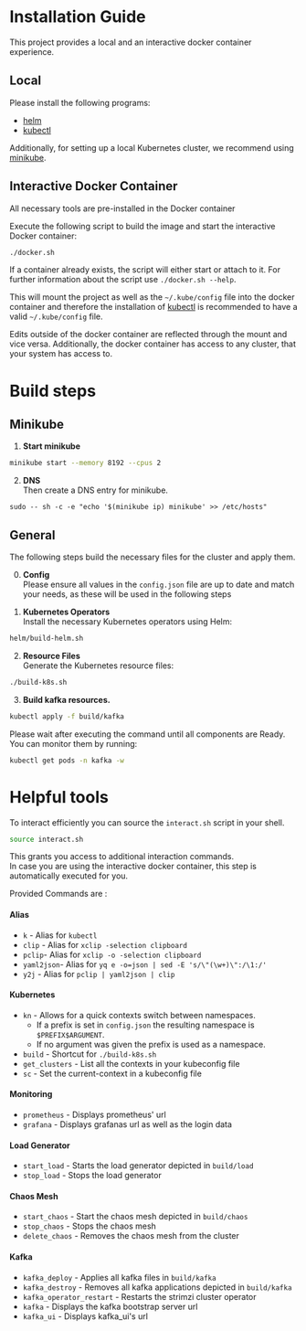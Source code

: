 # Installation Guide
This project provides a local and an interactive docker container experience.
## Local
Please install the following programs:
- [helm](https://helm.sh/docs/intro/install/) 
- [kubectl](https://kubernetes.io/docs/tasks/tools/)

Additionally, for setting up a local Kubernetes cluster, we recommend using [minikube](https://kubernetes.io/de/docs/tasks/tools/install-minikube/).

## Interactive Docker Container
All necessary tools are pre-installed in the Docker container

Execute the following script to build the image and start the interactive Docker container:
```bash
./docker.sh
```
If a container already exists, the script will either start or attach to it.
For further information about the script use `./docker.sh --help`.

This will mount the project as well as the `~/.kube/config` file into the docker container and therefore the installation of [kubectl](https://kubernetes.io/docs/tasks/tools/) is recommended to have a valid `~/.kube/config` file.

Edits outside of the docker container are reflected through the mount and vice versa. Additionally, the docker container has access to any cluster, that your system has access to.

# Build steps
## Minikube
1. **Start minikube**
```bash
minikube start --memory 8192 --cpus 2
```

2. **DNS**  
Then create a DNS entry for minikube.
```shell
sudo -- sh -c -e "echo '$(minikube ip) minikube' >> /etc/hosts"
```

## General
The following steps build the necessary files for the cluster and apply them.

0. **Config**  
Please ensure all values in the `config.json` file are up to date and match your needs, as these will be used in the following steps

1. **Kubernetes Operators**  
Install the necessary Kubernetes operators using Helm:
```bash
helm/build-helm.sh
```

2. **Resource Files**  
Generate the Kubernetes resource files:
```bash
./build-k8s.sh
```

3. **Build kafka resources.**  
```bash
kubectl apply -f build/kafka
```
Please wait after executing the command until all components are Ready. 
You can monitor them by running:
```bash
kubectl get pods -n kafka -w
```

# Helpful tools
To interact efficiently you can source the `interact.sh` script in your shell.
```bash
source interact.sh
```
This grants you access to additional interaction commands.  
In case you are using the interactive docker container, this step is automatically executed for you.

Provided Commands are :
#### Alias
- `k` - Alias for `kubectl`
- `clip` - Alias for `xclip -selection clipboard`
- `pclip`- Alias for `xclip -o -selection clipboard`
- `yaml2json`- Alias for `yq e -o=json | sed -E 's/\"(\w+)\":/\1:/'`
- `y2j` - Alias for `pclip | yaml2json | clip`
#### Kubernetes
- `kn` - Allows for a quick contexts switch between namespaces.
  - If a prefix is set in `config.json` the resulting namespace is `$PREFIX$ARGUMENT`. 
  - If no argument was given the prefix is used as a namespace.
- `build` - Shortcut for `./build-k8s.sh`
- `get_clusters` - List all the contexts in your kubeconfig file
- `sc` - Set the current-context in a kubeconfig file
#### Monitoring
- `prometheus` - Displays prometheus' url
- `grafana` - Displays grafanas url as well as the login data
#### Load Generator
- `start_load` - Starts the load generator depicted in `build/load`
- `stop_load` - Stops the load generator
#### Chaos Mesh
- `start_chaos` - Start the chaos mesh depicted in `build/chaos`
- `stop_chaos` - Stops the chaos mesh
- `delete_chaos` - Removes the chaos mesh from the cluster
#### Kafka
- `kafka_deploy` - Applies all kafka files in `build/kafka`
- `kafka_destroy` - Removes all kafka applications depicted in `build/kafka`
- `kafka_operator_restart` - Restarts the strimzi cluster operator
- `kafka` - Displays the kafka bootstrap server url
- `kafka_ui` - Displays kafka_ui's url
